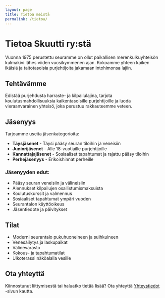 ```yaml
---
layout: page
title: Tietoa meistä
permalink: /tietoa/
---
```


# Tietoa Skuutti ry:stä

Vuonna 1975 perustettu seuramme on ollut paikallisen merenkulkuyhteisön kulmakivi lähes viiden vuosikymmenen ajan. Kokoamme yhteen kaiken ikäisiä ja taitotasoisia purjehtijoita jakamaan intohimonsa lajiin.

## Tehtävämme

Edistää purjehdusta harraste- ja kilpailulajina, tarjota koulutusmahdollisuuksia kaikentasoisille purjehtijoille ja luoda vieraanvarainen yhteisö, joka perustuu rakkauteemme veteen.

## Jäsenyys

Tarjoamme useita jäsenkategorioita:

- **Täysjäsenet** - Täysi pääsy seuran tiloihin ja veneisiin
- **Juniorijäsenet** - Alle 18-vuotiaille purjehtijoille
- **Kannattajajäsenet** - Sosiaaliset tapahtumat ja rajattu pääsy tiloihin
- **Perhejäsenyys** - Erikoishinnat perheille

### Jäsenyyden edut:

- Pääsy seuran veneisiin ja välineisiin
- Alennukset kilpailujen osallistumismaksuista
- Koulutuskurssit ja valmennus
- Sosiaaliset tapahtumat ympäri vuoden
- Seurantalon käyttöoikeus
- Jäsentiedote ja päivitykset

## Tilat

- Moderni seurantalo pukuhuoneineen ja suihkuineen
- Venesäilytys ja laskupaikat
- Välinevarasto
- Kokous- ja tapahtumatilat
- Ulkoterassi näköalalla vesille

## Ota yhteyttä

Kiinnostunut liittymisestä tai haluatko tietää lisää? Ota yhteyttä [Yhteystiedot](/yhteystiedot/) -sivun kautta.
